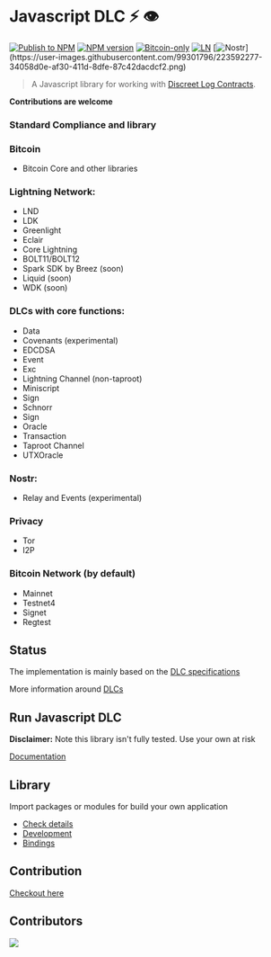# Javascript DLC ⚡ 👁️

[![Publish to NPM](https://github.com/AreaLayer/javascript-dlc/actions/workflows/npm-publish.yml/badge.svg)](https://github.com/AreaLayer/javascript-dlc/actions/workflows/npm-publish.yml)
[![NPM version](https://img.shields.io/npm/v/javascript-dlc.svg)](https://npmjs.org/package/javascript-dlc)
[![Bitcoin-only](https://img.shields.io/badge/bitcoin-only-FF9900?logo=bitcoin)](https://twentyone.world)
[![LN](https://img.shields.io/badge/lightning-792EE5?logo=lightning)](https://mempool.space/lightning)
[![Nostr](https://img.shields.io/badge/nostr-only-FF9900?)](https://user-images.githubusercontent.com/99301796/223592277-34058d0e-af30-411d-8dfe-87c42dacdcf2.png)


>A Javascript library for working with [Discreet Log Contracts](https://adiabat.github.io/dlc.pdf).

**Contributions are welcome**

### Standard Compliance and library

### Bitcoin 

- Bitcoin Core and other libraries

### Lightning Network:

- LND
- LDK
- Greenlight
- Eclair
- Core Lightning
- BOLT11/BOLT12
- Spark SDK by Breez (soon)
- Liquid (soon)
- WDK (soon)

### DLCs with core functions:

- Data
- Covenants (experimental)
- EDCDSA
- Event
- Exc
- Lightning Channel (non-taproot)
- Miniscript
- Sign
- Schnorr
- Sign
- Oracle
- Transaction
- Taproot Channel
- UTXOracle 

### Nostr:

- Relay and Events (experimental)

### Privacy

- Tor
- I2P

### Bitcoin Network (by default)

- Mainnet
- Testnet4
- Signet
- Regtest

## Status

The implementation is mainly based on the [DLC specifications](https://github.com/discreetlogcontracts/dlcspecs)

More information around [DLCs](https://www.dlc.wiki/)

## Run Javascript DLC

**Disclaimer:** Note this library isn't fully tested. Use your own at risk

[Documentation](https://github.com/AreaLayer/javascript-dlc/blob/main/docs/run.md)

## Library

Import packages or modules for build your own application

- [Check details](https://github.com/AreaLayer/javascript-dlc/blob/main/docs/library.md)
- [Development](https://github.com/AreaLayer/javascript-dlc/blob/main/docs/development.md)
- [Bindings](https://github.com/AreaLayer/javascript-dlc/blob/main/docs/bindings.md)

## Contribution

[Checkout here](https://github.com/AreaLayer/javascript-dlc/blob/main/CONTRIBUTING.md)
  
## Contributors

<a align="center" href="https://github.com/AreaLayer/javascript-dlc/graphs/contributors">
  <img src="https://contrib.rocks/image?repo=AreaLayer/javascript-dlc" />
</a>
